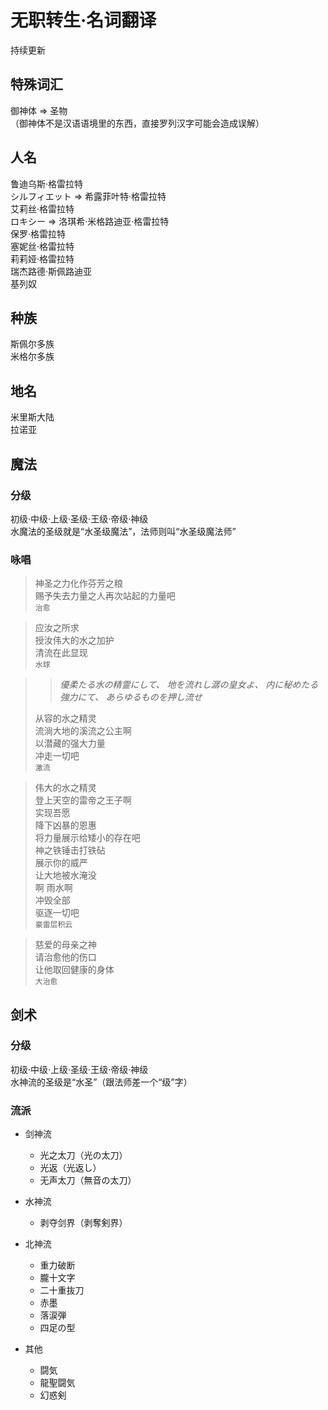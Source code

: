 # 无职转生·名词翻译
持续更新

## 特殊词汇
御神体 => 圣物  
（御神体不是汉语语境里的东西，直接罗列汉字可能会造成误解）

## 人名
鲁迪乌斯·格雷拉特  
シルフィエット => 希露菲叶特·格雷拉特  
艾莉丝·格雷拉特  
ロキシー => 洛琪希·米格路迪亚·格雷拉特  
保罗·格雷拉特  
塞妮丝·格雷拉特  
莉莉娅·格雷拉特  
瑞杰路德·斯佩路迪亚  
基列奴  

## 种族
斯佩尔多族  
米格尔多族  

## 地名
米里斯大陆  
拉诺亚  

## 魔法

### 分级
初级·中级·上级·圣级·王级·帝级·神级  
水魔法的圣级就是“水圣级魔法”，法师则叫“水圣级魔法师”  

### 咏唱

> 神圣之力化作芬芳之粮  
赐予失去力量之人再次站起的力量吧  
`治愈`  

> 应汝之所求  
授汝伟大的水之加护   
清流在此显现  
`水球`  

> > *優柔たる水の精霊にして、
地を流れし潺の皇女よ、
内に秘めたる強力にて、
あらゆるものを押し流せ* 
>  
> 从容的水之精灵  
流淌大地的溪流之公主啊  
以潜藏的强大力量  
冲走一切吧  
`激流`

> 伟大的水之精灵  
登上天空的雷帝之王子啊  
实现吾愿  
降下凶暴的恩惠  
将力量展示给矮小的存在吧  
神之铁锤击打铁砧  
展示你的威严  
让大地被水淹没  
啊 雨水啊  
冲毁全部  
驱逐一切吧  
`豪雷层积云`  

> 慈爱的母亲之神  
请治愈他的伤口  
让他取回健康的身体  
`大治愈`  


## 剑术

### 分级 
初级·中级·上级·圣级·王级·帝级·神级  
水神流的圣级是“水圣”（跟法师差一个“级”字）

### 流派
+ 剑神流  
    - 光之太刀（光の太刀）  
    - 光返（光返し）  
    - 无声太刀（無音の太刀）  

+ 水神流  
    - 剥夺剑界（剥奪剣界）  

+ 北神流  
    - 重力破断  
    - 朧十文字  
    - 二十重抜刀  
    - 赤墨  
    - 落涙弾  
    - 四足の型  

+ 其他  
    - 闘気  
    - 龍聖闘気  
    - 幻惑剣  


